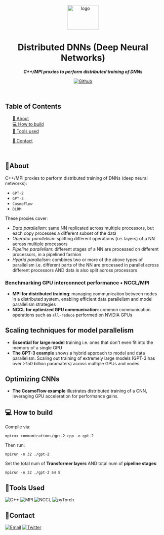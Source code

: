 
<div align="center">

<img src="https://res.cloudinary.com/dnz16usmk/image/upload/v1708598121/dnn.png" alt="logo" width="100" height="80"  />

  <h1 align="center">
        Distributed DNNs (Deep Neural Networks)
    </h1>
    <p align="center"> 
        <i><b>C++/MPI proxies to perform distributed training of DNNs</b></i>
        <br /> 
    </p>

[![Github][github]][github-url]


 </div>

<br/>

## Table of Contents

  <ol>
    <a href="#about">📝 About</a><br/>
    <a href="#how-to-build">💻 How to build</a><br/>
    <a href="#tools-used">🔧 Tools used</a>
        <ul>
        </ul>
    <a href="#contact">👤 Contact</a>
  </ol>

<br/>

## 📝About

C++/MPI proxies to perform distributed training of DNNs (deep neural networks):
- `GPT-2`
- `GPT-3`
- `CosmoFlow`
- `DLRM`

These proxies cover:
- *Data parallelism*: same NN replicated across multiple processors, but each copy processes a different subset of the data
- *Operator parallelism*: splitting different operations (i.e. layers) of a NN across multiple processors
- *Pipeline parallelism*: different stages of a NN are processed on different processors, in a pipelined fashion
- *Hybrid parallelism*: combines two or more of the above types of parallelism i.e. different parts of the NN are processed in parallel across different processors AND data is also split across processors

### Benchmarking GPU interconnect performance • NCCL/MPI

- **MPI for distributed training**: managing communication between nodes in a distributed system, enabling efficient data parallelism and model parallelism strategies
- **NCCL for optimized GPU communication**: common communication operations such as `all-reduce` performed on NVIDIA GPUs


## Scaling techniques for model parallelism

- **Essential for large model** training i.e. ones that don't even fit into the memory of a single GPU
- **The GPT-3 example** shows a hybrid approach to model and data parallelism. Scaling out training of extremely large models (GPT-3 has over >150 billion paramaters) across multiple GPUs and nodes


## Optimizing CNNs

- **The CosmoFlow example** illustrates distributed training of a CNN, leveraging GPU acceleration for performance gains.



## 💻 How to build

Compile via:

`mpicxx communications/gpt-2.cpp -o gpt-2`

Then run:

`mpirun -n 32 ./gpt-2`

Set the total num of **Transformer layers** AND total num of **pipeline stages**:

`mpirun -n 32 ./gpt-2 64 8`



## 🔧Tools Used

<img
  src="https://img.shields.io/badge/C++-4F4F4F?style=for-the-badge&logo=cplusplus&color=navy"
  alt="C++"
/>
<img
  src="https://img.shields.io/badge/MPI (Message Passing Interface)-40B5A4?style=for-the-badge&color=black"
  alt="MPI"
/>
<img
src="https://img.shields.io/badge/NCCL_(NVIDIA Collective Communications Library)-40B5A4?style=for-the-badge&logo=nvidia&logoColor=ffffff&color=76b900"
alt="NCCL"
/>
<img
src="https://img.shields.io/badge/pyTorch-EE4C2C?style=for-the-badge&logo=pyTorch&logoColor=white&color=EE4C2C"
alt="pyTorch"
/>

## 👤Contact

<!-- Replace placeholders with your actual contact information -->
[![Email][email]][email-url]
[![Twitter][twitter]][twitter-url]

<!-- MARKDOWN LINKS & IMAGES -->
<!-- https://www.markdownguide.org/basic-syntax/#reference-style-links -->

[email]: https://img.shields.io/badge/me@vd7.io-FFCA28?style=for-the-badge&logo=Gmail&logoColor=00bbff&color=black
[email-url]: #
[github]: https://img.shields.io/badge/Github-2496ED?style=for-the-badge&logo=github&logoColor=white&color=black
[github-url]: https://github.com/vdutts7/dnn-distributed
[twitter]: https://img.shields.io/badge/Twitter-FFCA28?style=for-the-badge&logo=Twitter&logoColor=00bbff&color=black
[twitter-url]: https://twitter.com/vdutts7/